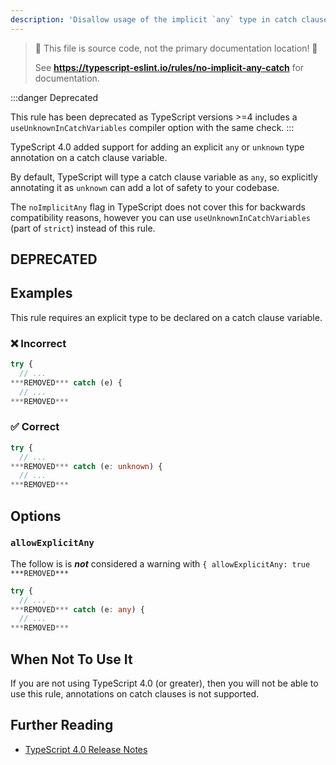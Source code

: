 ```yaml
---
description: 'Disallow usage of the implicit `any` type in catch clauses.'
---
```


> 🛑 This file is source code, not the primary documentation location! 🛑
>
> See **https://typescript-eslint.io/rules/no-implicit-any-catch** for documentation.

:::danger Deprecated

This rule has been deprecated as TypeScript versions >=4 includes a `useUnknownInCatchVariables` compiler option with the same check.
:::

TypeScript 4.0 added support for adding an explicit `any` or `unknown` type annotation on a catch clause variable.

By default, TypeScript will type a catch clause variable as `any`, so explicitly annotating it as `unknown` can add a lot of safety to your codebase.

The `noImplicitAny` flag in TypeScript does not cover this for backwards compatibility reasons, however you can use `useUnknownInCatchVariables` (part of `strict`) instead of this rule.

## DEPRECATED

## Examples

This rule requires an explicit type to be declared on a catch clause variable.

<!--tabs-->

### ❌ Incorrect

```ts
try {
  // ...
***REMOVED*** catch (e) {
  // ...
***REMOVED***
```

### ✅ Correct

<!-- TODO: prettier currently removes the type annotations, re-enable this once prettier is updated -->
<!-- prettier-ignore-start -->

```ts
try {
  // ...
***REMOVED*** catch (e: unknown) {
  // ...
***REMOVED***
```

<!-- prettier-ignore-end -->

## Options

### `allowExplicitAny`

The follow is is **_not_** considered a warning with `{ allowExplicitAny: true ***REMOVED***`

```ts
try {
  // ...
***REMOVED*** catch (e: any) {
  // ...
***REMOVED***
```

## When Not To Use It

If you are not using TypeScript 4.0 (or greater), then you will not be able to use this rule, annotations on catch clauses is not supported.

## Further Reading

- [TypeScript 4.0 Release Notes](https://devblogs.microsoft.com/typescript/announcing-typescript-4-0/#unknown-on-catch)
